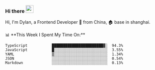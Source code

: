 ### Hi there <img src="https://media.giphy.com/media/hvRJCLFzcasrR4ia7z/giphy.gif" width="25px">

<!-- ![visitors](https://visitor-badge.glitch.me/badge?page_id=dislfyer.dislfyer) --!>

Hi, I'm Dylan, a Frontend Developer 🚀 from China, 🏠 base in shanghai.
<br/>
<br/>

📊 **This Week I Spent My Time On:**


<!--START_SECTION:waka-->

```text
TypeScript           ███████████████████████▓░  94.3%
JavaScript           █░░░░░░░░░░░░░░░░░░░░░░░░  3.55%
YAML                 ▒░░░░░░░░░░░░░░░░░░░░░░░░  1.34%
JSON                 ░░░░░░░░░░░░░░░░░░░░░░░░░  0.54%
Markdown             ░░░░░░░░░░░░░░░░░░░░░░░░░  0.13%
```

<!--END_SECTION:waka-->

<!--
**About Me:**
 -->
